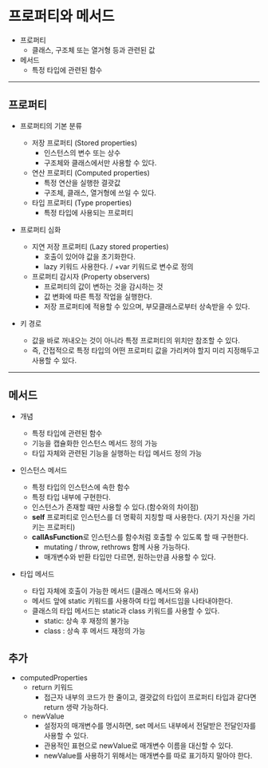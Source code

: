 # 프로퍼티와 메서드
- 프로퍼티
    - 클래스, 구조체 또는 열거형 등과 관련된 값
- 메서드
    - 특정 타입에 관련된 함수

---
    
## 프로퍼티
- 프로퍼티의 기본 분류
    - 저장 프로퍼티 (Stored properties)
        - 인스턴스의 변수 또는 상수
        - 구조체와 클래스에서만 사용할 수 있다.
    - 연산 프로퍼티 (Computed properties)
        - 특정 연산을 실행한 결괏값
        - 구조체, 클래스, 열거형에 쓰일 수 있다.
    - 타입 프로퍼티 (Type properties)
        - 특정 타입에 사용되는 프로퍼티
        
- 프로퍼티 심화
    - 지연 저장 프로퍼티 (Lazy stored properties)
        - 호출이 있어야 값을 초기화한다.
        - lazy 키워드 사용한다. / +var 키워드로 변수로 정의
    - 프로퍼티 감시자 (Property observers)
        - 프로퍼티의 값이 변하는 것을 감시하는 것
        - 값 변화에 따른 특정 작업을 실행한다.
        - 저장 프로퍼티에 적용할 수 있으며, 부모클래스로부터 상속받을 수 있다.
- 키 경로
    - 값을 바로 꺼내오는 것이 아니라 특정 프로퍼티의 위치만 참조할 수 있다.
    - 즉, 간접적으로 특정 타입의 어떤 프로퍼티 값을 가리켜야 할지 미리 지정해두고 사용할 수 있다.
    
---

## 메서드
- 개념
    - 특정 타입에 관련된 함수
    - 기능을 캡슐화한 인스턴스 메서드 정의 가능
    - 타입 자체와 관련된 기능을 실행하는 타입 메서드 정의 가능
    
- 인스턴스 메서드
    - 특정 타입의 인스턴스에 속한 함수
    - 특정 타입 내부에 구현한다.
    - 인스턴스가 존재할 때만 사용할 수 있다.(함수와의 차이점)
    - **self** 프로퍼티로 인스턴스를 더 명확히 지칭할 때 사용한다. (자기 자신을 가리키는 프로퍼티)
    - **callAsFunction**로 인스턴스를 함수처럼 호출할 수 있도록 할 때 구현한다.
        - mutating / throw, rethrows 함께 사용 가능하다.
        - 매개변수와 반환 타입만 다르면, 원하는만큼 사용할 수 있다.


- 타입 메서드
     - 타입 자체에 호출이 가능한 메서드 (클래스 메서드와 유사)
     - 메서드 앞에 static 키워드를 사용하여 타입 메서드임을 나타내야한다.
     - 클래스의 타입 메서드는 static과 class 키워드를 사용할 수 있다.
        - static: 상속 후 재정의 불가능
        - class : 상속 후 메서드 재정의 가능


## 추가
- computedProperties
    - return 키워드
        - 접근자 내부의 코드가 한 줄이고, 결괏값의 타입이 프로퍼티 타입과 같다면 return 생략 가능하다.
    - newValue
        - 설정자의 매개변수를 명시하면, set 메서드 내부에서 전달받은 전달인자를 사용할 수 있다.
        - 관용적인 표현으로 newValue로 매개변수 이름을 대신할 수 있다.
        - newValue를 사용하기 위해서는 매개변수를 따로 표기하지 말아야 한다.
